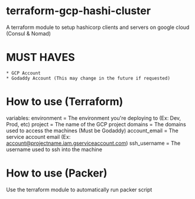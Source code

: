 # terraform-gcp-hashi-cluster
A terraform module to setup hashicorp clients and servers on google cloud (Consul & Nomad)

# MUST HAVES
    * GCP Account 
    * Godaddy Account (This may change in the future if requested)

# How to use (Terraform)

variables: 
    environment = The environment you're deploying to (Ex: Dev, Prod, etc)
    project = The name of the GCP project
    domains = The domains used to access the machines (Must be Godaddy)
    account_email = The service account email (Ex: account@projectname.iam.gserviceaccount.com)
    ssh_username = The username used to ssh into the machine

# How to use (Packer)

Use the terraform module to automatically run packer script